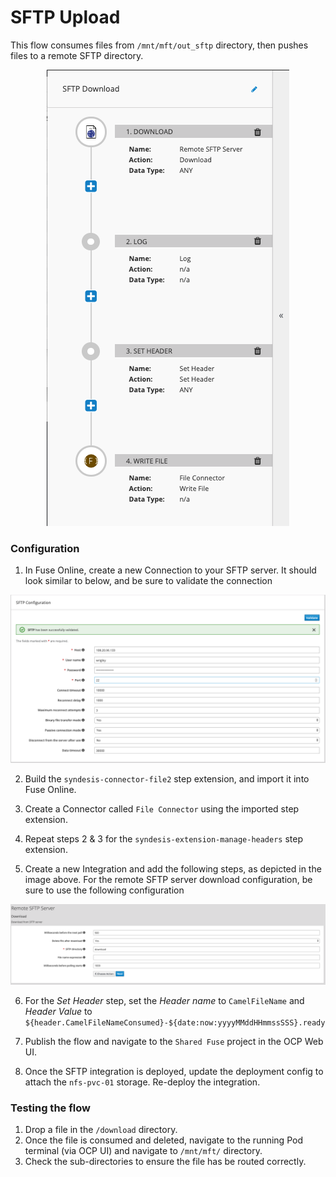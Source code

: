 SFTP Upload
=============

This flow consumes files from `/mnt/mft/out_sftp` directory, then pushes files to a remote SFTP directory.

<p align="center">
  <img src="images/sftp-flow.png"/>
</p>

### Configuration

1. In Fuse Online, create a new Connection to your SFTP server.  It should look similar to below, and be sure to validate the connection

<p align="center">
  <img src="images/sftp-config.png"/>
</p>

2. Build the `syndesis-connector-file2` step extension, and import it into Fuse Online.

3.  Create a Connector called `File Connector` using the imported step extension.

4.  Repeat steps 2 & 3 for the `syndesis-extension-manage-headers` step extension. 

5. Create a new Integration and add the following steps, as depicted in the image above.  For the remote SFTP server download configuration, be sure to use the following configuration

<p align="center">
  <img src="images/sftp-download.png"/>
</p>

6. For the *Set Header* step, set the *Header name* to `CamelFileName` and *Header Value* to `${header.CamelFileNameConsumed}-${date:now:yyyyMMddHHmmssSSS}.ready`

7. Publish the flow and navigate to the `Shared Fuse` project in the OCP Web UI.

8. Once the SFTP integration is deployed, update the deployment config to attach the `nfs-pvc-01` storage.  Re-deploy the integration.

### Testing the flow

1.  Drop a file in the `/download` directory.
2. Once the file is consumed and deleted, navigate to the running Pod terminal (via OCP UI) and navigate to `/mnt/mft/` directory.  
3. Check the sub-directories to ensure the file has be routed correctly.
